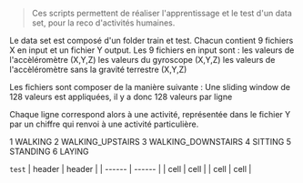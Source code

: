 >  
>  
>  Ces scripts permettent de réaliser l'apprentissage et le test d'un data set,
pour la reco d'activités humaines.

Le data set est composé d'un folder train et test.
Chacun contient 9 fichiers X en input et un fichier Y output.
Les 9 fichiers en input sont : 
les valeurs de l'accèléromètre (X,Y,Z)
les valeurs du gyroscope (X,Y,Z)
les valeurs de l'accèléromètre sans la gravité terrestre (X,Y,Z)

Les fichiers sont composer de la manière suivante : 
Une sliding window de 128 valeurs est appliquées, il y a donc 128 valeurs par ligne

Chaque ligne correspond alors à une activité, 
représentée dans le fichier Y par un chiffre qui renvoi à une activité particulière.

1 WALKING
2 WALKING_UPSTAIRS
3 WALKING_DOWNSTAIRS
4 SITTING
5 STANDING
6 LAYING

` test `
| header | header |
| ------ | ------ |
| cell | cell |
| cell | cell | 